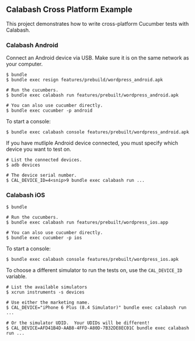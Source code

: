 ## Calabash Cross Platform Example

This project demonstrates how to write cross-platform Cucumber tests
with Calabash.

### Calabash Android

Connect an Android device via USB.  Make sure it is on the same network
as your computer.

```
$ bundle
$ bundle exec resign features/prebuild/wordpress_android.apk

# Run the cucumbers.
$ bundle exec calabash run features/prebuilt/wordpress_android.apk

# You can also use cucumber directly.
$ bundle exec cucumber -p android
```

To start a console:

```
$ bundle exec calabash console features/prebuilt/wordpress_android.apk
```

If you have mutliple Android device connected, you must specify which
device you want to test on.

```
# List the connected devices.
$ adb devices

# The device serial number.
$ CAL_DEVICE_ID=4<snip>9 bundle exec calabash run ...
```

### Calabash iOS

```
$ bundle

# Run the cucumbers.
$ bundle exec calabash run features/prebuilt/wordpress_ios.app

# You can also use cucumber directly.
$ bundle exec cucumber -p ios
```

To start a console:

```
$ bundle exec calabash console features/prebuilt/wordpress_ios.apk
```

To choose a different simulator to run the tests on, use the
`CAL_DEVICE_ID` variable.

```
# List the available simulators
$ xcrun instruments -s devices

# Use either the marketing name.
$ CAL_DEVICE="iPhone 6 Plus (8.4 Simulator)" bundle exec calabash run ...

# Or the simulator UDID.  Your UDIDs will be different!
$ CAL_DEVICE=AFD41B4D-AAB8-4FFD-A80D-7B32DE8EC01C bundle exec calabash run ...
```


